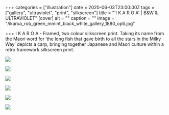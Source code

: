 +++
categories = ["illustration"]
date = 2020-06-03T23:00:00Z
tags = ["gallery", "ultraviolet", "print", "silkscreen"]
title = "'I K A R O A' | B&W & ULTRAVIOLET"
[cover]
alt = ""
caption = ""
image = "/ikaroa_rob_green_mmint_black_white_gallery_1880_opti.jpg"

+++
I K A R O A - Framed, two colour silkscreen print. Taking its name from the Maori word for ‘the long fish that gave birth to all the stars in the Milky Way’ depicts a carp, bringing together Japanese and Maori culture within a retro framework.silkscreen print.

![](/rob-green-artist-mmint_gallery_1880_opti.jpg)

![](/ikaroa_rob_green_mmint_detail_1660.jpg)

![](/ikaroa_rob_green_artist_-mmint-uk_seoul_ultraviolet_silkscreen_art_prints_hannam_1660.jpg)

![](/hannam_gallery_seoul_rob_green_1660.jpg)

![](/ikaroa_rob_green_artist_-mmint-uk_seoul_ultraviolet_silkscreen_art_prints_ultraviolet_seoul_itaewon_1660.jpg)

![](/ikaroa_rob_green_artist_460_opti.gif)